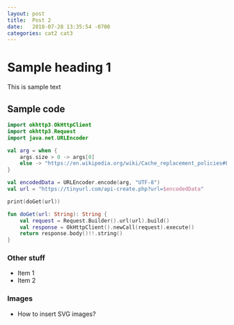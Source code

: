 ```yaml
---
layout: post
title:  Post 2
date:   2018-07-28 13:35:54 -0700
categories: cat2 cat3
---
```

# Sample heading 1
This is sample text

## Sample code
```kotlin
import okhttp3.OkHttpClient
import okhttp3.Request
import java.net.URLEncoder

val arg = when {
    args.size > 0 -> args[0]
    else -> "https://en.wikipedia.org/wiki/Cache_replacement_policies#Last_in_first_out_(LIFO)"
}

val encodedData = URLEncoder.encode(arg, "UTF-8")
val url = "https://tinyurl.com/api-create.php?url=$encodedData"

print(doGet(url))

fun doGet(url: String): String {
    val request = Request.Builder().url(url).build()
    val response = OkHttpClient().newCall(request).execute()
    return response.body()!!.string()
}
```

### Other stuff
- Item 1
- Item 2

### Images

- How to insert SVG images?